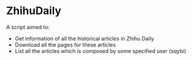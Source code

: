 ZhihuDaily
==========

A script aimed to:
* Get information of all the historical articles in Zhihu Daily
* Download all the pages for these articles
* List all the articles which is composed by some specified user (sqybi)
